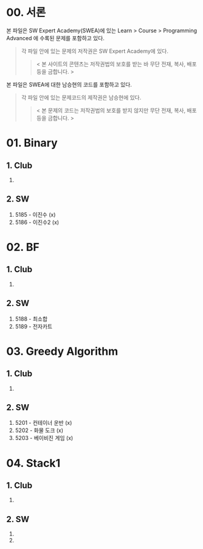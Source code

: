 # 00. 서론

본 파일은 SW Expert Academy(SWEA)에 있는 Learn > Course > Programming Advanced 에 수록된 문제를 포함하고 있다.

> 각 파일 안에 있는 문제의 저작권은 SW Expert Academy에 있다.   
>
> > < 본 사이트의 콘텐츠는 저작권법의 보호를 받는 바 무단 전재, 복사, 배포 등을 금합니다. >



본 파일은 SWEA에 대한 남승현의 코드를 포함하고 있다.

> 각 파일 안에 있는 문제코드의 제작권은 남승현에 있다. 
>
> > < 본 문제의 코드는 저작권법의 보호를 받지 않지만 무단 전재, 복사, 배포 등을 금합니다. >



# 01. Binary

## 1. Club

1. 

## 2. SW

1. 5185 - 이진수 (x)
2. 5186 - 이진수2 (x)



# 02. BF

## 1. Club

1. 

## 2. SW

1. 5188 - 최소합
2. 5189 - 전자카트



# 03. Greedy Algorithm

## 1. Club

1. 

## 2. SW

1. 5201 - 컨테이너 운반 (x)
2. 5202 - 화물 도크 (x)
3. 5203 - 베이비진 게임 (x)



# 04. Stack1

## 1. Club

1. 

## 2. SW

1. 

21. 